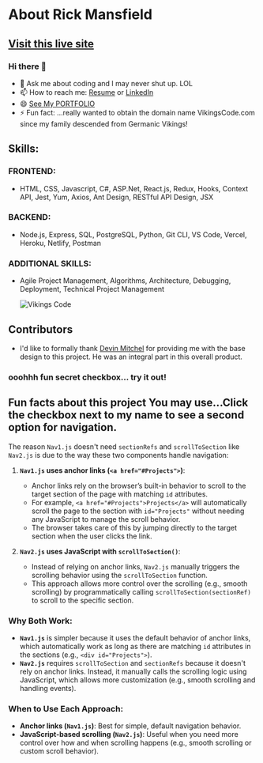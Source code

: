 # About Rick Mansfield
## [Visit this live site](https://mansfield-port-v3.netlify.app/)
### Hi there 👋

<!--
**rickmansfield/rickmansfield** is a ✨ _special_ ✨ repository because its `README.md` (this file) appears on your GitHub profile.

Here are some ideas to get you started:
- 🌱 I’m currently learning ...
- 👯 I’m looking to collaborate on ...
- 🤔 I’m looking for help with ...
- 😄 Pronouns: ...
- 💬 Ask me about ...
- 📫 How to reach me: ...
- ⚡ Fun fact: ...
-->

- 💬 Ask me about coding and I may never shut up. LOL
- 📫 How to reach me: [Resume](https://resume.creddle.io/resume/4uxc0m7zngm) or [LinkedIn](https://www.linkedin.com/in/peacefulrick/)
- 😄 [See My PORTFOLIO](https://mansfield-port-v3.netlify.app/)
- ⚡ Fun fact: ...really wanted to obtain the domain name VikingsCode.com since my family descended from Germanic Vikings!

## Skills:
### FRONTEND: 
- HTML, CSS, Javascript, C#, ASP.Net, React.js, Redux, Hooks, Context API, Jest, Yum, Axios, Ant Design, RESTful API Design, JSX
### BACKEND:
- Node.js, Express, SQL, PostgreSQL, Python, Git CLI, VS Code, Vercel, Heroku, Netlify, Postman
### ADDITIONAL SKILLS:
- Agile Project Management, Algorithms, Architecture, Debugging, Deployment, Technical Project Management

    ![Vikings Code](/src/photos/Rick-n-Sara-Vikings2jpg.jpg)

## Contributors
- I'd like to formally thank [Devin Mitchel](devin.a.mitchell@gmail.com) for providing me with the base design to this project. He was an integral part in this overall product.  

### ooohhh fun secret checkbox... try it out!
## Fun facts about this project You may use...Click the checkbox next to my name to see a second option for navigation.
 
The reason `Nav1.js` doesn't need `sectionRefs` and `scrollToSection` like `Nav2.js` is due to the way these two components handle navigation:


1. **`Nav1.js` uses anchor links (`<a href="#Projects">`)**:
   - Anchor links rely on the browser’s built-in behavior to scroll to the target section of the page with matching `id` attributes.
   - For example, `<a href="#Projects">Projects</a>` will automatically scroll the page to the section with `id="Projects"` without needing any JavaScript to manage the scroll behavior.
   - The browser takes care of this by jumping directly to the target section when the user clicks the link.

2. **`Nav2.js` uses JavaScript with `scrollToSection()`**:
   - Instead of relying on anchor links, `Nav2.js` manually triggers the scrolling behavior using the `scrollToSection` function.
   - This approach allows more control over the scrolling (e.g., smooth scrolling) by programmatically calling `scrollToSection(sectionRef)` to scroll to the specific section.

### Why Both Work:
- **`Nav1.js`** is simpler because it uses the default behavior of anchor links, which automatically work as long as there are matching `id` attributes in the sections (e.g., `<div id="Projects">`).
- **`Nav2.js`** requires `scrollToSection` and `sectionRefs` because it doesn't rely on anchor links. Instead, it manually calls the scrolling logic using JavaScript, which allows more customization (e.g., smooth scrolling and handling events).

### When to Use Each Approach:
- **Anchor links (`Nav1.js`)**: Best for simple, default navigation behavior.
- **JavaScript-based scrolling (`Nav2.js`)**: Useful when you need more control over how and when scrolling happens (e.g., smooth scrolling or custom scroll behavior).